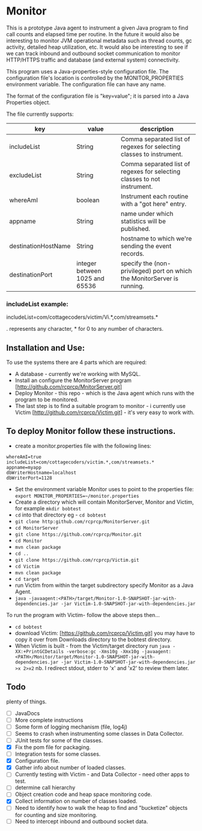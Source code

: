 # **Monitor**

This is a prototype Java agent to instrument a given Java program to find call counts
and elapsed time per routine.  In the future it would also be interesting to monitor JVM operational metadata such as
thread counts, gc activity, detailed heap utilization, etc.  It would also be interesting
to see if we can track inbound and outbound socket communication
to monitor HTTP/HTTPS traffic and database (and external system) connectivity.  

This program uses a Java-properties-style configuration file.  The configuration file's
location is controlled by the MONITOR_PROPERTIES environment variable.
The configuration file can have any name.  

The format of the configuration file is "key=value"; it is parsed into a Java Properties object. 

The file currently supports:

|key|value|description|
|---|---|---| 
includeList|String| Comma separated list of regexes for selecting classes to instrument.
excludeList|String| Comma separated list of regexes for selecting classes to not instrument.
whereAmI|boolean|Instrument each routine with a "got here" entry.
appname|String|name under which statistics will be published.
destinationHostName|String|hostname to which we're sending the event records. 
destinationPort|integer between 1025 and 65536 |specify the (non-privileged) port on which the MonitorServer is running. 

### **includeList example:**
includeList=com/cottagecoders/victim/Vi.\*,com/streamsets.\*

. represents any character, * for 0 to any number of characters.

## **Installation and Use:** 
To use the systems there are 4 parts which are required:
* A database - currently we're working with MySQL.
* Install an configure the MonitorServer program [http://github.com/rcprcp/MnitorServer.git]  
* Deploy Monitor - this repo - which is the Java agent which runs with the program to be monitored. 
* The last step is to find a suitable program to monitor - i currently use Victim [http://github.com/rcprcp/Victim.git] - it's very easy to work with.

## To deploy Monitor follow these instructions. 
* create a monitor.properties file with the following lines:

```
whereAmI=true
includeList=com/cottagecoders/victim.*,com/streamsets.*
appname=myapp
dbWriterHostname=localhost
dbWriterPort=1128
```
* Set the environment variable Monitor uses to point to the properties file: `export MONITOR_PROPERTIES=~/monitor.properties`
* Create a directory which will contain MonitorServer, Monitor and Victim, for example `mkdir bobtest`
* `cd` into that directory eg - `cd bobtest`
* `git clone http:github.com/rcprcp/MonitorServer.git`
* `cd MonitorServer`
* `git clone https://github.com/rcprcp/Monitor.git`
* `cd Monitor`
* `mvn clean package`
* `cd ..`
* `git clone https://github.com/rcprcp/Victim.git`
* `cd Victim`
* `mvn clean package`
* `cd target`
* run Victim from within the target subdirectory specify Monitor as a Java Agent.
* `java -javaagent:<PATH>/target/Monitor-1.0-SNAPSHOT-jar-with-dependencies.jar -jar Victim-1.0-SNAPSHOT-jar-with-dependencies.jar`

To run the program with Victim- follow the above steps then... 
* `cd bobtest`
* download Victim: [https://github.com/rcprcp/Victim.git]  you may have to copy it over from Downloads directory to the bobtest directory.
* When Victim is built - from the Victim/target directory run `java -XX:+PrintGCDetails -verbose:gc -Xms10g -Xmx10g -javaagent:<PATH>/Monitor/target/Monitor-1.0-SNAPSHOT-jar-with-dependencies.jar -jar Victim-1.0-SNAPSHOT-jar-with-dependencies.jar >x 2>x2` nb.  I redirect stdout, stderr to 'x' and 'x2' to review them later. 
## **Todo**
plenty of things.
- [ ] JavaDocs
- [ ] More complete instructions
- [ ] Some form of logging mechanism (file, log4j)
- [ ] Seems to crash when instrumenting some classes in Data Collector.
- [ ] JUnit tests for some of the classes.
- [x] Fix the pom file for packaging.
- [ ] Integration tests for some classes.
- [x] Configuration file.
- [x] Gather info about number of loaded classes.
- [ ] Currently testing with Victim - and Data Collector - need other apps to test.
- [ ] determine call hierarchy
- [ ] Object creation code and heap space monitoring code.
- [x] Collect information on number of classes loaded.
- [ ] Need to identify how to walk the heap to find and "bucketize" objects for counting and size monitoring. 
- [ ] Need to intercept inbound and outbound socket data.  